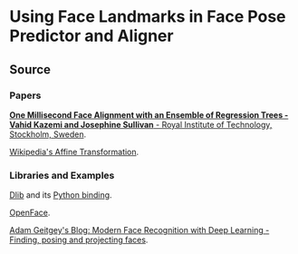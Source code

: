 # Using **Face Landmarks** in Face Pose Predictor and Aligner

## Source

### Papers

[**One Millisecond Face Alignment with an Ensemble of Regression Trees - Vahid Kazemi and Josephine Sullivan** - Royal Institute of Technology, Stockholm, Sweden](http://www.csc.kth.se/~vahidk/papers/KazemiCVPR14.pdf).

[Wikipedia's Affine Transformation](https://en.wikipedia.org/wiki/Affine_transformation).

### Libraries and Examples

[Dlib](http://dlib.net/) and its [Python binding](https://pypi.python.org/pypi/dlib).

[OpenFace](https://cmusatyalab.github.io/openface/).

[Adam Geitgey's Blog: Modern Face Recognition with Deep Learning - Finding, posing and projecting faces](https://medium.com/@ageitgey/machine-learning-is-fun-part-4-modern-face-recognition-with-deep-learning-c3cffc121d78).

